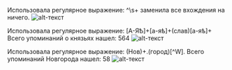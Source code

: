 Использовала регулярное выражение: ^\s+ заменила все вхождения на ничего.
![alt-текст](https://raw.githubusercontent.com/DZakharchenkoo/result.txt/master/Пункт%201%20ЦГ%20л.png)

Использовала регулярное выражение: [А-ЯѢ]+[а-яѣ]+(слав)[а-яѣ]+ Всего упоминаний о князьях нашел: 564
![alt-текст](https://raw.githubusercontent.com/DZakharchenkoo/result.txt/master/Пункт%202%20ЦГ.png)

Использовала регулярное выражение: (Нов)+.(город)[^W]. Всего упоминаний Новгорода нашел: 58
![alt-текст](https://raw.githubusercontent.com/DZakharchenkoo/result.txt/master/Пункт%203%20ЦГ.png)

